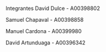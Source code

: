 # 
Integrantes
David Dulce - A00398802 

Samuel Chapaval - A00398858 

Manuel Cardona - A00399980 

David Artunduaga - A00396342